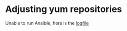 # Adjusting yum repositories 

Unable to run Ansible, here is the [logfile](https://gist.github.com/amitkumarj441/ba7ede660c619e95635c9f1e90d1467b)
